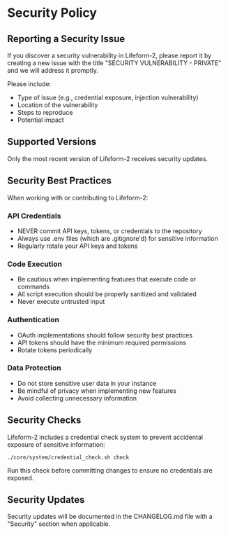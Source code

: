 # Security Policy

## Reporting a Security Issue

If you discover a security vulnerability in Lifeform-2, please report it by creating a new issue with the title "SECURITY VULNERABILITY - PRIVATE" and we will address it promptly.

Please include:
- Type of issue (e.g., credential exposure, injection vulnerability)
- Location of the vulnerability
- Steps to reproduce
- Potential impact

## Supported Versions

Only the most recent version of Lifeform-2 receives security updates.

## Security Best Practices

When working with or contributing to Lifeform-2:

### API Credentials
- NEVER commit API keys, tokens, or credentials to the repository
- Always use .env files (which are .gitignore'd) for sensitive information
- Regularly rotate your API keys and tokens

### Code Execution
- Be cautious when implementing features that execute code or commands
- All script execution should be properly sanitized and validated
- Never execute untrusted input

### Authentication
- OAuth implementations should follow security best practices
- API tokens should have the minimum required permissions
- Rotate tokens periodically

### Data Protection
- Do not store sensitive user data in your instance
- Be mindful of privacy when implementing new features
- Avoid collecting unnecessary information

## Security Checks

Lifeform-2 includes a credential check system to prevent accidental exposure of sensitive information:

```
./core/system/credential_check.sh check
```

Run this check before committing changes to ensure no credentials are exposed.

## Security Updates

Security updates will be documented in the CHANGELOG.md file with a "Security" section when applicable.